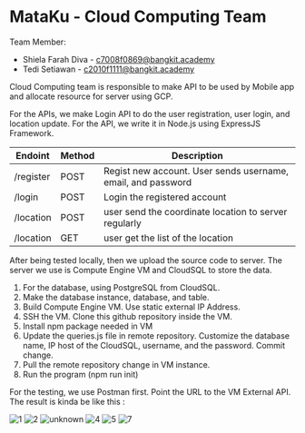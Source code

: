 # MataKu - Cloud Computing Team
Team Member:
- Shiela Farah Diva - c7008f0869@bangkit.academy
- Tedi Setiawan - c2010f1111@bangkit.academy

Cloud Computing team is responsible to make API to be used by Mobile app and allocate resource for server using GCP.

For the APIs, we make Login API to do the user registration, user login, and location update. For the API, we write it in Node.js using ExpressJS Framework.

| Endoint | Method | Description |
|---------|--------|-------------|
| /register | POST |Regist new account. User sends username, email, and password |
| /login | POST | Login the registered account |
| /location | POST | user send the coordinate location to server regularly |
| /location | GET | user get the list of the location 

After being tested locally, then we upload the source code to server. The server we use is Compute Engine VM and CloudSQL to store the data.
1. For the database, using PostgreSQL from CloudSQL.
2. Make the database instance, database, and table.
3. Build Compute Engine VM. Use static external IP Address.
4. SSH the VM. Clone this github repository inside the VM.
5. Install npm package needed in VM
6. Update the queries.js file in remote repository. Customize the database name, IP host of the CloudSQL, username, and the password. Commit change.
7. Pull the remote repository change in VM instance.
8. Run the program (npm run init)

For the testing, we use Postman first. Point the URL to the VM External API. The result is kinda be like this :

![1](https://user-images.githubusercontent.com/88976664/173221305-9683840a-a50f-4884-8f53-0e62e4da4188.png)
![2](https://user-images.githubusercontent.com/88976664/173221316-5c1fed7d-d96a-433c-8b52-9a9082533c38.png)
![unknown](https://user-images.githubusercontent.com/88976664/173221325-2df447a5-a8ff-4918-9478-a6b5d1e04012.png)
![4](https://user-images.githubusercontent.com/88976664/173221328-b1524cb9-ab8f-4d37-a0cb-83db7a4c5941.png)
![5](https://user-images.githubusercontent.com/88976664/173221329-7350ca27-9f6c-4ffe-864b-3e2a1064e1f5.png)
![7](https://user-images.githubusercontent.com/88976664/173221334-20bc04bd-6c55-41ef-818d-2b856baa5c66.png)
